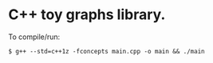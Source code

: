 # C++ toy graphs library.

To compile/run:
```shell
$ g++ --std=c++1z -fconcepts main.cpp -o main && ./main
```